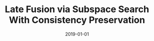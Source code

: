 ---
title: "Late Fusion via Subspace Search With Consistency Preservation"
collection: journals
permalink: /publication/LateFusion
date: 2019-01-01
year: "2019"
venue: "IEEE Trans. Image Processing 28(1)"
city: 
state: ""
thumbnail: "LateFusion.png"
teaser : 
authors: "X. Dong, Y. Yan, M. Tan, Y. Yang, I. W. Tsang"
bibtex: LateFusion.txt
uri: LateFusion.pdf
arxiv: 
project: 
source: https://github.com/xiangfasong/HCMF
poster: 
data:
---